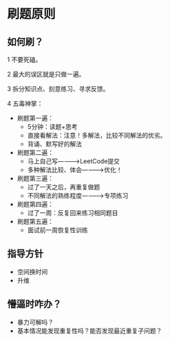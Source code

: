 # 刷题原则

## 如何刷？

1 不要死磕。

2 最大的误区就是只做一遍。

3 拆分知识点、刻意练习、寻求反馈。

4 五毒神掌：
- 刷题第一遍：
    - 5分钟：读题+思考
    - 直接看解法：注意！多解法，比较不同解法的优劣。
    - 背诵、默写好的解法
- 刷题第二遍：
    - 马上自己写————>LeetCode提交
    - 多种解法比较、体会————>优化！
- 刷题第三遍：
    - 过了一天之后，再重复做题
    - 不同解法的熟练程度————>专项练习
- 刷题第四遍：
    - 过了一周：反复回来练习相同题目
- 刷题第五遍：
    - 面试前一周恢复性训练

## 指导方针

- 空间换时间
- 升维

## 懵逼时咋办？

- 暴力可解吗？
- 基本情况能发现重复性吗？能否发现最近重复子问题？